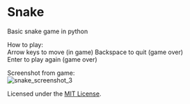 # Snake
Basic snake game in python  

How to play:  
  Arrow keys to move (in game) 
  Backspace to quit (game over)  
  Enter to play again (game over)  
  
Screenshot from game:  
![snake_screenshot_3](https://user-images.githubusercontent.com/27488093/37835559-5a88e044-2ea8-11e8-917a-7ef701ecf663.png)  

Licensed under the [MIT License](LICENSE).
